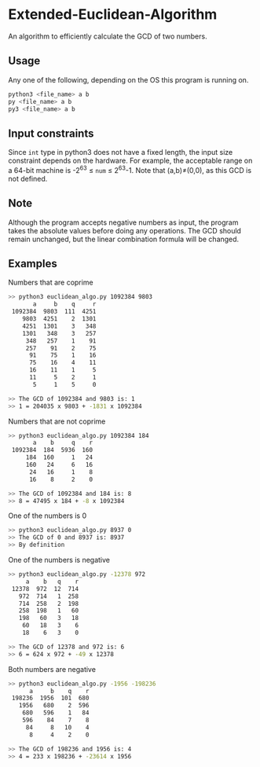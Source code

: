# Extended-Euclidean-Algorithm
An algorithm to efficiently calculate the GCD of two numbers.

## Usage
Any one of the following, depending on the OS this program is running on.
```bash
python3 <file_name> a b
py <file_name> a b
py3 <file_name> a b
```

## Input constraints
Since `int` type in python3 does not have a fixed length, the input size constraint depends on the hardware. For example, the acceptable range on a 64-bit machine is -2<sup>63</sup> ≤ `num` ≤ 2<sup>63</sup>-1. Note that (a,b)≠(0,0), as this GCD is not defined.

## Note
Although the program accepts negative numbers as input, the program takes the absolute values before doing any operations. The GCD should remain unchanged, but the linear combination formula will be changed.

## Examples
Numbers that are coprime
```bash
>> python3 euclidean_algo.py 1092384 9803
       a     b    q     r
 1092384  9803  111  4251
    9803  4251    2  1301
    4251  1301    3   348
    1301   348    3   257
     348   257    1    91
     257    91    2    75
      91    75    1    16
      75    16    4    11
      16    11    1     5
      11     5    2     1
       5     1    5     0

>> The GCD of 1092384 and 9803 is: 1
>> 1 = 204035 x 9803 + -1831 x 1092384
```
Numbers that are not coprime
```bash
>> python3 euclidean_algo.py 1092384 184 
       a    b     q    r
 1092384  184  5936  160
     184  160     1   24
     160   24     6   16
      24   16     1    8
      16    8     2    0

>> The GCD of 1092384 and 184 is: 8
>> 8 = 47495 x 184 + -8 x 1092384
```
One of the numbers is 0
```bash
>> python3 euclidean_algo.py 8937 0     
>> The GCD of 0 and 8937 is: 8937
>> By definition
```
One of the numbers is negative
```bash
>> python3 euclidean_algo.py -12378 972 
     a    b   q    r
 12378  972  12  714
   972  714   1  258
   714  258   2  198
   258  198   1   60
   198   60   3   18
    60   18   3    6
    18    6   3    0

>> The GCD of 12378 and 972 is: 6
>> 6 = 624 x 972 + -49 x 12378
```
Both numbers are negative
```bash
>> python3 euclidean_algo.py -1956 -198236
      a     b    q    r
 198236  1956  101  680
   1956   680    2  596
    680   596    1   84
    596    84    7    8
     84     8   10    4
      8     4    2    0

>> The GCD of 198236 and 1956 is: 4
>> 4 = 233 x 198236 + -23614 x 1956
```
